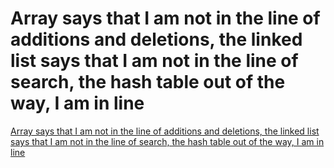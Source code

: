 # Array says that I am not in the line of additions and deletions, the linked list says that I am not in the line of search, the hash table out of the way, I am in line
[Array says that I am not in the line of additions and deletions, the linked list says that I am not in the line of search, the hash table out of the way, I am in line](https://aiwithcloud.com/2022/09/15/array_says_that_i_am_not_in_the_line_of_additions_and_deletions_the_linked_list_says_that_i_am_not_in_the_line_of_search_the_hash_table_out_of_the_way_i_am_in_line/)